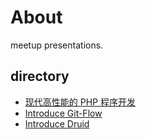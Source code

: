# About

meetup presentations.

## directory

- [现代高性能的 PHP 程序开发](./modern-PHP.key)
- [Introduce Git-Flow](./introduce-git-flow.key)
- [Introduce Druid](./introduce-druid.key)
